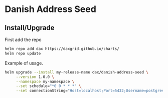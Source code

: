 # Danish Address Seed

## Install/Upgrade
First add the repo
```sh
helm repo add dax https://daxgrid.github.io/charts/
helm repo update
```

Example of usage.
```sh
helm upgrade --install my-release-name dax/danish-address-seed \
     --version 1.0.0 \
     --namespace my-namespace \
     --set schedule="*0 0 * * *" \
     --set connectionString="Host=localhost;Port=5432;Username=postgres;Password=postgres;Database=OPEN_FTTH"
```
